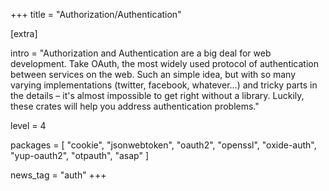 +++
title = "Authorization/Authentication"

[extra]

intro = "Authorization and Authentication are a big deal for web development. Take OAuth, the most widely used protocol of authentication between services on the web. Such an simple idea, but with so many varying implementations (twitter, facebook, whatever...) and tricky parts in the details – it's almost impossible to get right without a library. Luckily, these crates will help you address authentication problems."

level = 4

packages = [
  "cookie",
  "jsonwebtoken",
  "oauth2",
  "openssl",
  "oxide-auth",
  "yup-oauth2",
  "otpauth",
  "asap"
]

news_tag = "auth"
+++
